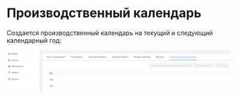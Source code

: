 # Производственный календарь

Создается производственный календарь на текущий и следующий календарный год:

![](<../../.gitbook/assets/0 (19)>)

